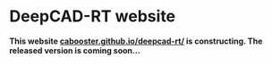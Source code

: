 # DeepCAD-RT website

**This website [cabooster.github.io/deepcad-rt/](https://cabooster.github.io/DeepCAD-RT/) is constructing. The released version is coming soon...**
